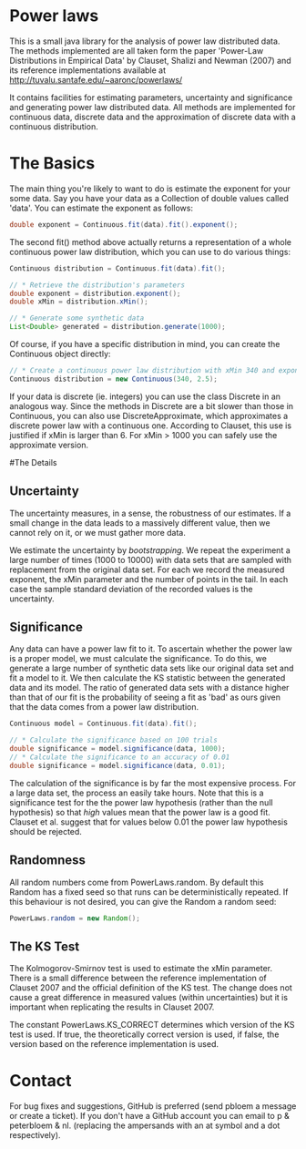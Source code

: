 Power laws
=========

This is a small java library for the analysis of power law distributed data. The
methods implemented are all taken form the paper 'Power-Law Distributions in 
Empirical Data' by Clauset, Shalizi and Newman (2007) and its reference 
implementations available at http://tuvalu.santafe.edu/~aaronc/powerlaws/

It contains facilities for estimating parameters, uncertainty and significance 
and generating power law distributed data. All methods are implemented for 
continuous data, discrete data and the approximation of discrete data with a 
continuous distribution.

# The Basics

The main thing you're likely to want to do is estimate the exponent for your 
some data. Say you have your data as a Collection of double values called 'data'.
You can estimate the exponent as follows:

```java
double exponent = Continuous.fit(data).fit().exponent();
```

The second fit() method above actually returns a representation of a whole 
continuous power law distribution, which you can use to do various things:

```java
Continuous distribution = Continuous.fit(data).fit();

// * Retrieve the distribution's parameters
double exponent = distribution.exponent();
double xMin = distribution.xMin();

// * Generate some synthetic data
List<Double> generated = distribution.generate(1000);
```

Of course, if you have a specific distribution in mind, you can create the 
Continuous object directly:
 
 ```java
 // * Create a continuous power law distribution with xMin 340 and exponent 2.5 
 Continuous distribution = new Continuous(340, 2.5);
 ```

If your data is discrete (ie. integers) you can use the class Discrete in an 
analogous way. Since the methods in Discrete are a bit slower than those in 
Continuous, you can also use DiscreteApproximate, which approximates a discrete
power law with a continuous one. According to Clauset, this use is justified if
xMin is larger than 6. For xMin > 1000 you can safely use the approximate 
version.   

#The Details

## Uncertainty

The uncertainty measures, in a sense, the robustness of our estimates. If a 
small change in the data leads to a massively different value, then we cannot 
rely on it, or we must gather more data.

We estimate the uncertainty by _bootstrapping_. We repeat the experiment a large 
number of times (1000 to 10000) with data sets that are sampled with replacement
from the original data set. For each we record the measured exponent, the xMin 
parameter and the number of points in the tail. In each case the sample standard 
deviation of the recorded values is the uncertainty.

## Significance

Any data can have a power law fit to it. To ascertain whether the power law is
a proper model, we must calculate the significance. To do this, we generate 
a large number of synthetic data sets like our original data set and fit a model
to it. We then calculate the KS statistic between the generated data and its 
model. The ratio of generated data sets with a distance higher than that of our 
fit is the probability of seeing a fit as 'bad' as ours given that the data comes
from a power law distribution.

```java
Continuous model = Continuous.fit(data).fit();

// * Calculate the significance based on 100 trials
double significance = model.significance(data, 1000);
// * Calculate the significance to an accuracy of 0.01
double significance = model.significance(data, 0.01);
```

The calculation of the significance is by far the most expensive process. For a 
large data set, the process an easily take hours. Note that this is a 
significance test for the the power law hypothesis (rather than the null 
hypothesis) so that _high_ values mean that the power law is a good fit. Clauset 
et al. suggest that for values below 0.01 the power law hypothesis should be 
rejected. 

## Randomness

All random numbers come from PowerLaws.random. By default this Random has a 
fixed seed so that runs can be deterministically repeated. If this behaviour
is not desired, you can give the Random a random seed:
```java
PowerLaws.random = new Random();
```

## The KS Test

The Kolmogorov-Smirnov test is used to estimate the xMin parameter. There is a
small difference between the reference implementation of Clauset 2007 and the 
official definition of the KS test. The change does not cause a great difference 
in measured values (within uncertainties) but it is important when replicating 
the results in Clauset 2007. 

The constant PowerLaws.KS_CORRECT determines which version of the KS test is 
used. If true, the theoretically correct version is used, if false, the version 
based on the reference implementation is used.

# Contact

For bug fixes and suggestions, GitHub is preferred (send pbloem a message or 
create a ticket). If you don't have a GitHub account you can email to 
p & peterbloem & nl. (replacing the ampersands with an at symbol and a dot 
respectively).



  
